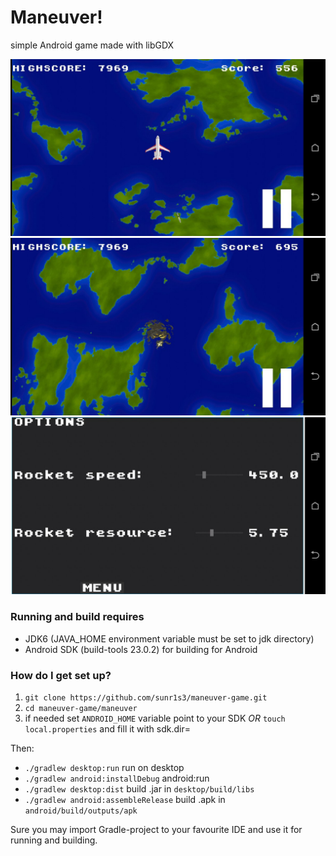 # Maneuver!
simple Android game made with libGDX

![Screenshot1](/screenshot/1.jpg?raw=true)
![Screenshot1](/screenshot/2.jpg?raw=true)
![Screenshot1](/screenshot/3.jpg?raw=true)

### Running and build requires ###
* JDK6 (JAVA_HOME environment variable must be set to jdk directory)
* Android SDK (build-tools 23.0.2) for building for Android

### How do I get set up? ###

1. `git clone https://github.com/sunr1s3/maneuver-game.git`
2. `cd maneuver-game/maneuver`
3. if needed set `ANDROID_HOME` variable point to your SDK *OR* `touch local.properties` and fill it with sdk.dir=<PATH TO ANDROID SDK>  

Then:

* `./gradlew desktop:run` run on desktop
* `./gradlew android:installDebug` android:run
* `./gradlew desktop:dist` build .jar in `desktop/build/libs`
* `./gradlew android:assembleRelease` build .apk in `android/build/outputs/apk`

Sure you may import Gradle-project to your favourite IDE and use it for running and building.
